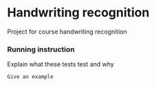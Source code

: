 # Handwriting recognition

Project for course handwriting recognition

### Running instruction

Explain what these tests test and why

```
Give an example
```
